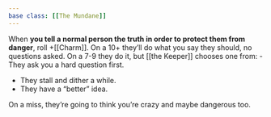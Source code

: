 ```yaml
---
base class: [[The Mundane]]
---
```

When **you tell a normal person the truth in order to protect them from danger**, roll +[[Charm]]. On a 10+ they’ll do what you say they should, no questions asked. On a 7-9 they do it, but [[the Keeper]] chooses one from:   - They ask you a hard question first.
  - They stall and dither a while.
  - They have a “better” idea.

On a miss, they’re going to think you’re crazy and maybe dangerous too.

